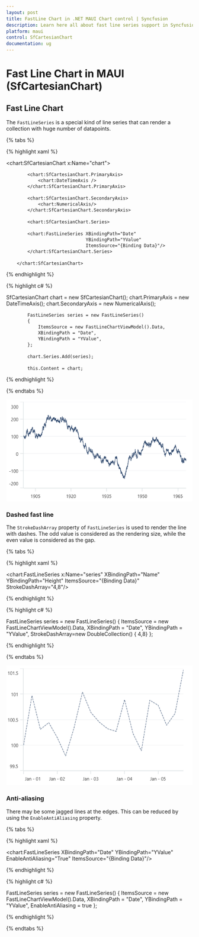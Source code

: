 ```yaml
---
layout: post
title: FastLine Chart in .NET MAUI Chart control | Syncfusion
description: Learn here all about fast line series support in Syncfusion .NET MAUI Chart (SfCartesianChart) control.
platform: maui
control: SfCartesianChart
documentation: ug
---
```


# Fast Line Chart in MAUI (SfCartesianChart)

## Fast Line Chart

The `FastLineSeries` is a special kind of line series that can render a collection with huge number of datapoints.

{% tabs %}

{% highlight xaml %}

 <chart:SfCartesianChart x:Name="chart">

            <chart:SfCartesianChart.PrimaryAxis>
                <chart:DateTimeAxis />
            </chart:SfCartesianChart.PrimaryAxis>

            <chart:SfCartesianChart.SecondaryAxis>
                <chart:NumericalAxis/>
            </chart:SfCartesianChart.SecondaryAxis>

            <chart:SfCartesianChart.Series>
                
            <chart:FastLineSeries XBindingPath="Date"
                                  YBindingPath="YValue"
                                  ItemsSource="{Binding Data}"/>
            </chart:SfCartesianChart.Series>
            
        </chart:SfCartesianChart>

{% endhighlight %}

{% highlight c# %}

 SfCartesianChart chart = new SfCartesianChart();
            chart.PrimaryAxis = new DateTimeAxis();
            chart.SecondaryAxis = new NumericalAxis();

            FastLineSeries series = new FastLineSeries()
            {
                ItemsSource = new FastLineChartViewModel().Data,
                XBindingPath = "Date",
                YBindingPath = "YValue",
            };

            chart.Series.Add(series);

            this.Content = chart;

{% endhighlight %}

{% endtabs %}

![FastLine Chart in MAUI](Chart-types_images/maui_fastline_chart.png)

### Dashed fast line

The `StrokeDashArray` property of `FastLineSeries` is used to render the line with dashes. The odd value is considered as the rendering size, while the even value is considered as the gap.

{% tabs %}

{% highlight xaml %}

 <chart:FastLineSeries x:Name="series" XBindingPath="Name" 
                            YBindingPath="Height"
                            ItemsSource="{Binding Data}"
                            StrokeDashArray="4,8"/>

{% endhighlight %}

{% highlight c# %}

 FastLineSeries series = new FastLineSeries()
			{
				ItemsSource = new FastLineChartViewModel().Data,
				XBindingPath = "Date",
				YBindingPath = "YValue",
				StrokeDashArray=new DoubleCollection() { 4,8}
			};

{% endhighlight %}

{% endtabs %}

![FastLine Chart in MAUI](Chart-types_images/maui_dashed_fastline_chart.png)

### Anti-aliasing

There may be some jagged lines at the edges. This can be reduced by using the `EnableAntiAliasing` property.

{% tabs %}

{% highlight xaml %}

<chart:FastLineSeries XBindingPath="Date"
                                  YBindingPath="YValue"
                                  EnableAntiAliasing="True"
                                  ItemsSource="{Binding Data}"/>

{% endhighlight %}

{% highlight c# %}

 FastLineSeries series = new FastLineSeries()
			{
				ItemsSource = new FastLineChartViewModel().Data,
				XBindingPath = "Date",
				YBindingPath = "YValue",
				EnableAntiAliasing = true
			};

{% endhighlight %}

{% endtabs %}
